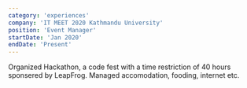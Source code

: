 ```yaml
---
category: 'experiences'
company: 'IT MEET 2020 Kathmandu University'
position: 'Event Manager'
startDate: 'Jan 2020'
endDate: 'Present'
---
```


Organized Hackathon, a code fest with a time restriction of 40 hours sponsered by LeapFrog. Managed accomodation, fooding, internet etc.
